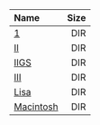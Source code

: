 |Name|Size|
|:---|---:|
|[1](1/index.html)|DIR|
|[II](II/index.html)|DIR|
|[IIGS](IIGS/index.html)|DIR|
|[III](III/index.html)|DIR|
|[Lisa](Lisa/index.html)|DIR|
|[Macintosh](Macintosh/index.html)|DIR|
